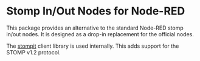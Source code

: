 # Stomp In/Out Nodes for Node-RED

This package provides an alternative to the standard Node-RED stomp in/out nodes. It is designed as a drop-in replacement for the official nodes.

The [stompit](https://www.npmjs.com/package/stompit) client library is used internally. This adds support for the STOMP v1.2 protocol.


